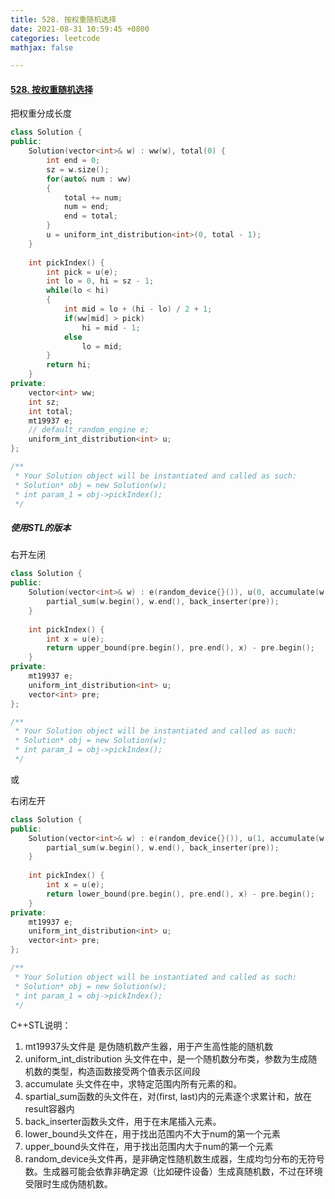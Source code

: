 ```yaml
---
title: 528. 按权重随机选择
date: 2021-08-31 10:59:45 +0800
categories: leetcode
mathjax: false

---
```


#### [528. 按权重随机选择](https://leetcode-cn.com/problems/random-pick-with-weight/)

把权重分成长度

```c++
class Solution {
public:
    Solution(vector<int>& w) : ww(w), total(0) {
        int end = 0;
        sz = w.size();
        for(auto& num : ww)
        {
            total += num;
            num = end;
            end = total;
        }
        u = uniform_int_distribution<int>(0, total - 1);
    }
    
    int pickIndex() {
        int pick = u(e);
        int lo = 0, hi = sz - 1;
        while(lo < hi)
        {
            int mid = lo + (hi - lo) / 2 + 1;
            if(ww[mid] > pick)
                hi = mid - 1;
            else
                lo = mid;
        }
        return hi;
    }
private:
    vector<int> ww;
    int sz;
    int total;
    mt19937 e;
    // default_random_engine e;
    uniform_int_distribution<int> u;
};

/**
 * Your Solution object will be instantiated and called as such:
 * Solution* obj = new Solution(w);
 * int param_1 = obj->pickIndex();
 */
```



##### 使用STL的版本

右开左闭

```c++
class Solution {
public:
    Solution(vector<int>& w) : e(random_device{}()), u(0, accumulate(w.begin(), w.end(), 0) - 1) {
        partial_sum(w.begin(), w.end(), back_inserter(pre));
    }
    
    int pickIndex() {
        int x = u(e);
        return upper_bound(pre.begin(), pre.end(), x) - pre.begin();
    }
private:
    mt19937 e;
    uniform_int_distribution<int> u;
    vector<int> pre;
};

/**
 * Your Solution object will be instantiated and called as such:
 * Solution* obj = new Solution(w);
 * int param_1 = obj->pickIndex();
 */
```

或

右闭左开

```c++
class Solution {
public:
    Solution(vector<int>& w) : e(random_device{}()), u(1, accumulate(w.begin(), w.end(), 0)) {
        partial_sum(w.begin(), w.end(), back_inserter(pre));
    }
    
    int pickIndex() {
        int x = u(e);
        return lower_bound(pre.begin(), pre.end(), x) - pre.begin();
    }
private:
    mt19937 e;
    uniform_int_distribution<int> u;
    vector<int> pre;
};

/**
 * Your Solution object will be instantiated and called as such:
 * Solution* obj = new Solution(w);
 * int param_1 = obj->pickIndex();
 */
```



C++STL说明：

1. mt19937头文件是<random> 是伪随机数产生器，用于产生高性能的随机数
2. uniform_int_distribution 头文件在<random>中，是一个随机数分布类，参数为生成随机数的类型，构造函数接受两个值表示区间段
3. accumulate 头文件在<numeric>中，求特定范围内所有元素的和。
4. spartial_sum函数的头文件在<numeric>，对(first, last)内的元素逐个求累计和，放在result容器内
5. back_inserter函数头文件<iterator>，用于在末尾插入元素。
6. lower_bound头文件在<algorithm>，用于找出范围内不大于num的第一个元素
7. upper_bound头文件在<algorithm>，用于找出范围内大于num的第一个元素
8. random_device头文件再<random>，是非确定性随机数生成器，生成均匀分布的无符号数。生成器可能会依靠非确定源（比如硬件设备）生成真随机数，不过在环境受限时生成伪随机数。
